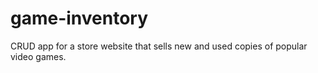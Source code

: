 # game-inventory
CRUD app for a store website that sells new and used copies of popular video games.

